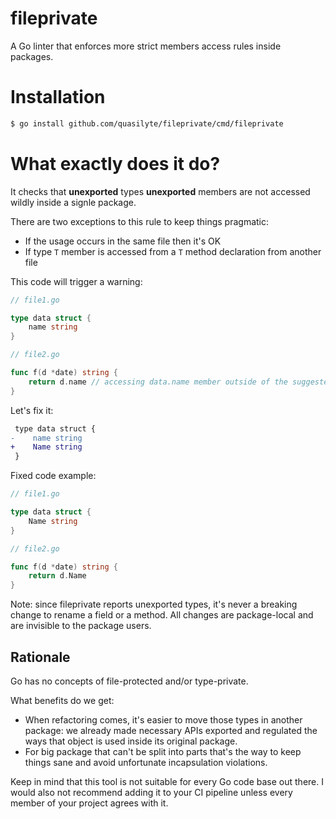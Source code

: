 # fileprivate

A Go linter that enforces more strict members access rules inside packages.

# Installation

```bash
$ go install github.com/quasilyte/fileprivate/cmd/fileprivate
```

# What exactly does it do?

It checks that **unexported** types **unexported** members are not accessed wildly inside a signle package.

There are two exceptions to this rule to keep things pragmatic:

* If the usage occurs in the same file then it's OK
* If type `T` member is accessed from a `T` method declaration from another file

This code will trigger a warning:

```go
// file1.go

type data struct {
    name string
}
```
```go
// file2.go

func f(d *date) string {
    return d.name // accessing data.name member outside of the suggested context
}
```

Let's fix it:

```diff
 type data struct {
-    name string
+    Name string 
 }
```

Fixed code example:

```go
// file1.go

type data struct {
    Name string
}
```
```go
// file2.go

func f(d *date) string {
    return d.Name
}
```

Note: since fileprivate reports unexported types, it's never a breaking change to rename a field or a method. All changes are package-local
and are invisible to the package users.

## Rationale

Go has no concepts of file-protected and/or type-private.

What benefits do we get:

* When refactoring comes, it's easier to move those types in another package: we already made necessary APIs exported and regulated the ways that object
  is used inside its original package.
* For big package that can't be split into parts that's the way to keep things sane and avoid unfortunate incapsulation violations.

Keep in mind that this tool is not suitable for every Go code base out there. I would also not recommend adding it to your CI pipeline unless
every member of your project agrees with it. 
